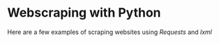 # Webscraping with Python

Here are a few examples of scraping websites using *Requests* and *lxml*
